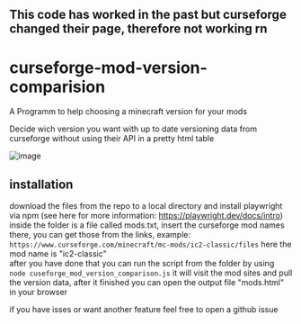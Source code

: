## This code has worked in the past but curseforge changed their page, therefore not working rn
# curseforge-mod-version-comparision
A Programm to help choosing a minecraft version for your mods

Decide wich version you want with up to date versioning data from curseforge without using their API in a pretty html table

![image](https://github.com/Jannik44/curseforge-mod-version-comparision/assets/76906033/ea6c83e5-5180-4dc6-800e-0f574d5b3a59)

## installation  

download the files from the repo to a local directory and install playwright via npm (see here for more information: https://playwright.dev/docs/intro)
inside the folder is a file called mods.txt, insert the curseforge mod names there, you can get those from the links, example:  
```https://www.curseforge.com/minecraft/mc-mods/ic2-classic/files```
here the mod name is "ic2-classic"  
after you have done that you can run the script from the folder by using  
```node cuseforge_mod_version_comparison.js```
it will visit the mod sites and pull the version data, after it finished you can open the output file "mods.html" in your browser  
  
if you have isses or want another feature feel free to open a github issue  
